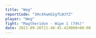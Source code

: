 ```yaml
---
title: "Weg"
reportCode: "3Hc4XwmG2gfLWJYZ"
player: "Weg"
fight: "Magtheridon - Wipe 1 (74%)"
date: 2021-09-26T21:48:45.419000+00:00
---
```

